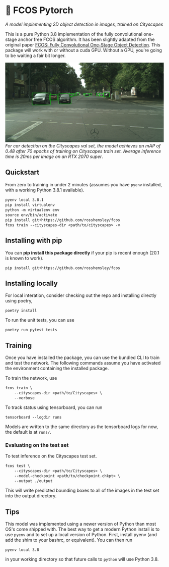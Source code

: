 # 🔎  FCOS Pytorch

_A model implementing 2D object detection in images, trained on Cityscapes_

This is a pure Python 3.8 implementation of the fully convolutional one-stage anchor free FCOS algorithm.
It has been slightly adapted from the original paper [FCOS: Fully Convolutional One-Stage Object Detection](https://arxiv.org/pdf/1904.01355.pdf).
This package will work with or without a cuda GPU. Without a GPU, you're going to be waiting a fair bit longer.

![example output](example/img_180.png)
_For car detection on the Cityscapes val set, the model achieves an mAP of 0.48 after 70 epochs of training on Cityscapes train set. Average inference time is 20ms per image on an RTX 2070 super_.

## Quickstart
From zero to training in under 2 minutes (assumes you have `pyenv` installed, with a working Python 3.8.1 available).

```
pyenv local 3.8.1
pip install virtualenv
python -m virtualenv env
source env/bin/activate
pip install git+https://github.com/rosshemsley/fcos
fcos train --cityscapes-dir <path/to/cityscapes> -v
```

## Installing with pip
You can **pip install this package directly** if your pip is recent enough (20.1 is known to work).

```
pip install git+https://github.com/rosshemsley/fcos
```

## Installing locally
For local interation, consider checking out the repo and installing directly using poetry,
```
poetry install
```

To run the unit tests, you can use
```
poetry run pytest tests
```

## Training
Once you have installed the package, you can use the bundled CLI to train and test the network.
The following commands assume you have activated the environment containing the installed package.

To train the network, use
```
fcos train \
    --cityscapes-dir <path/to/Cityscapes> \
    --verbose
```

To track status using tensorboard, you can run
```
tensorboard --logdir runs
```

Models are written to the same directory as the tensorboard logs for now, the default is at `runs/`.

### Evaluating on the test set
To test inference on the Cityscapes test set.

```
fcos test \
    --cityscapes-dir <path/to/Cityscapes> \
    --model-checkpoint <path/to/checkpoint.chkpt> \
    --output ./output 
```

This will write predicted bounding boxes to all of the images in the test set into the output directory.

## Tips
This model was implemented using a newer version of Python than most OS's come shipped with.
The best way to get a modern Python install is to use `pyenv` and to set up a local version of Python.
First, install pyenv (and add the shim to your bashrc, or equivalent). You can then run

```
pyenv local 3.8
```

in your working directory so that future calls to `python` will use Python 3.8.